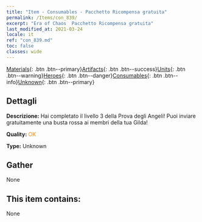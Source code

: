 ```yaml
---
title: "Item - Consumables - Pacchetto Ricompensa gratuita"
permalink: /Items/con_839/
excerpt: "Era of Chaos  Pacchetto Ricompensa gratuita"
last_modified_at: 2021-03-24
locale: it
ref: "con_839.md"
toc: false
classes: wide
---
```

 [Materials](/it/Items/){: .btn .btn--primary}[Artifacts](/it/Items/Artifacts/){: .btn .btn--success}[Units](/it/Items/Units/){: .btn .btn--warning}[Heroes](/it/Items/Heroes/){: .btn .btn--danger}[Consumables](/it/Items/Consumables/){: .btn .btn--info}[Unknown](/it/Items/Unknown/){: .btn .btn--primary}

## Dettagli
 **Descrizione:** Hai completato il livello 3 della Prova degli Angeli! Puoi inviare gratuitamente una busta rossa ai membri della tua Gilda!

 **Quality:** <span style="color: #FF8C00">OK</span>

 **Type:** Unknown

## Gather

  None

## This item contains:

  None

